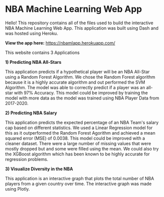 # NBA Machine Learning Web App

Hello! This repository contains all of the files used to build the interactive NBA Machine Learning Web App. This application was built using Dash and was hosted using Heroku.

**View the app here:** https://nbamlapp.herokuapp.com/

This website contains 3 Applications

**1) Predicting NBA All-Stars**

This application predicts if a hypothetical player will be an NBA All-Star using a Random Forest Algorithm. We chose the Random Forest algorithm because it is a highly accurate algorithm and out performed the SVM Algorithm. The model was able to correctly predict if a player was an all-star with 97% Accuracy. This model could be improved by training the model with more data as the model was trained using NBA Player Data from 2017-2020. 



**2) Predicting NBA Salary**

This application predicts the expected percentage of an NBA Team's salary cap based on different statistics. We used a Linear Regression model for this as it outperformed the Random Forest Agorithm and achieved a mean squared error (MSE) of 0.0038. This model could be improved with a cleaner dataset. There were a large number of missing values that were mostly dropped but and some were filled using the mean. We could also try the XGBoost algorithm which has been known to be highly accurate for regression problems.

**3) Visualize Diversity in the NBA**

This application is an interactive graph that plots the total number of NBA players from a given country over time. The interactive graph was made using Plotly.



